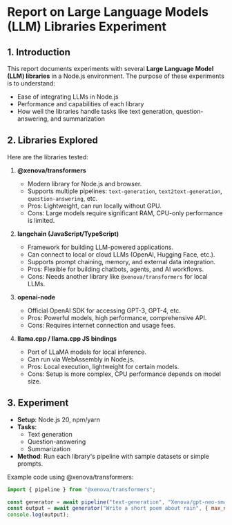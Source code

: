 # Report on Large Language Models (LLM) Libraries Experiment

## 1. Introduction
This report documents experiments with several **Large Language Model (LLM) libraries** in a Node.js environment. The purpose of these experiments is to understand:
- Ease of integrating LLMs in Node.js
- Performance and capabilities of each library
- How well the libraries handle tasks like text generation, question-answering, and summarization

## 2. Libraries Explored
Here are the libraries tested:

1. **@xenova/transformers**
   - Modern library for Node.js and browser.
   - Supports multiple pipelines: `text-generation`, `text2text-generation`, `question-answering`, etc.
   - Pros: Lightweight, can run locally without GPU.
   - Cons: Large models require significant RAM, CPU-only performance is limited.

2. **langchain (JavaScript/TypeScript)**
   - Framework for building LLM-powered applications.
   - Can connect to local or cloud LLMs (OpenAI, Hugging Face, etc.).
   - Supports prompt chaining, memory, and external data integration.
   - Pros: Flexible for building chatbots, agents, and AI workflows.
   - Cons: Needs another library like `@xenova/transformers` for local LLMs.

4. **openai-node**
   - Official OpenAI SDK for accessing GPT-3, GPT-4, etc.
   - Pros: Powerful models, high performance, comprehensive API.
   - Cons: Requires internet connection and usage fees.

5. **llama.cpp / llama.cpp JS bindings**
   - Port of LLaMA models for local inference.
   - Can run via WebAssembly in Node.js.
   - Pros: Local execution, lightweight for certain models.
   - Cons: Setup is more complex, CPU performance depends on model size.

## 3. Experiment
- **Setup**: Node.js 20, npm/yarn
- **Tasks**: 
  - Text generation
  - Question-answering
  - Summarization
- **Method**: Run each library's pipeline with sample datasets or simple prompts.

Example code using @xenova/transformers:

```javascript
import { pipeline } from "@xenova/transformers";

const generator = await pipeline("text-generation", "Xenova/gpt-neo-small");
const output = await generator("Write a short poem about rain", { max_new_tokens: 50 });
console.log(output);
